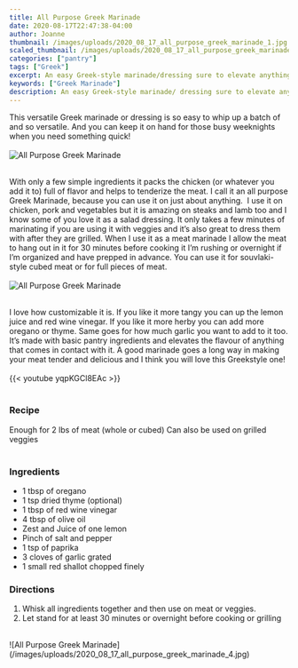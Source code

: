 ```yaml
---
title: All Purpose Greek Marinade
date: 2020-08-17T22:47:38-04:00
author: Joanne
thumbnail: /images/uploads/2020_08_17_all_purpose_greek_marinade_1.jpg
scaled_thumbnail: /images/uploads/2020_08_17_all_purpose_greek_marinade_0.jpg
categories: ["pantry"]
tags: ["Greek"]
excerpt: An easy Greek-style marinade/dressing sure to elevate anything you make with it 
keywords: ["Greek Marinade"]
description: An easy Greek-style marinade/ dressing sure to elevate anything you make with it 
---
```


This versatile Greek marinade or dressing is  so easy to whip up a batch of and so versatile. And you can keep it on hand for those busy weeknights when you need something quick!
</br>
</br>
![All Purpose Greek Marinade](/images/uploads/2020_08_17_all_purpose_greek_marinade_2.jpg)
</br>
</br>

With only a few simple ingredients it packs the chicken (or whatever you add it to) full of flavor and helps to tenderize the meat. I call it an all purpose Greek Marinade, because you can use it on just about anything.  I use it on chicken, pork and vegetables but it is amazing on steaks and lamb too and I know some of you love it as a salad dressing. It only takes a few minutes of marinating if you are using it with veggies and it’s also great to dress them with after they are grilled. When I use it as a meat marinade I allow the meat to hang out in it for 30 minutes before cooking it I’m rushing or overnight if I’m organized and have prepped in advance. You can use it for souvlaki- style cubed meat or for full pieces of meat. 
</br>
</br>
![All Purpose Greek Marinade](/images/uploads/2020_08_17_all_purpose_greek_marinade_3.jpg)
</br>
</br>

I love how customizable it is.  If you like it more tangy you can up the lemon juice and red wine vinegar. If you like it more herby you can add more oregano or thyme. Same goes for how much garlic you want to add to it too. It’s made with basic pantry ingredients and elevates the flavour of anything that comes in contact with it. A good marinade goes a long way in making your meat tender and delicious and I think you will love this Greekstyle one!
</br>
</br>
{{< youtube yqpKGCl8EAc >}}
</br>
</br>

### Recipe

Enough for 2 lbs of meat (whole or cubed) 
Can also be used on grilled veggies
</br>
</br>

### Ingredients

* <span itemprop="recipeIngredient">1 tbsp of oregano</span>
* <span itemprop="recipeIngredient">1 tsp dried thyme (optional) </span>
* <span itemprop="recipeIngredient">1 tbsp of red wine vinegar</span>
* <span itemprop="recipeIngredient">4 tbsp of olive oil</span>
* <span itemprop="recipeIngredient">Zest and Juice of one lemon</span>
* <span itemprop="recipeIngredient">Pinch of salt and pepper</span>
* <span itemprop="recipeIngredient">1 tsp of paprika</span>
* <span itemprop="recipeIngredient">3 cloves of garlic grated</span>
* <span itemprop="recipeIngredient">1 small red shallot chopped finely</span>

### Directions

1. Whisk all ingredients together and then use on meat or veggies. 
2. Let stand for at least 30 minutes or overnight before cooking or grilling 

</br>
![All Purpose Greek Marinade](/images/uploads/2020_08_17_all_purpose_greek_marinade_4.jpg)